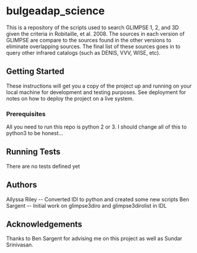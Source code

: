 # bulgeadap_science
This is a repository of the scripts used to search GLIMPSE 1, 2, and 3D given the criteria
in Robitaille, et al. 2008. The sources in each version of GLIMPSE are compare to the 
sources found in the other versions to eliminate overlapping sources. The final list
of these sources goes in to query other infrared catalogs (such as DENIS, VVV, WISE, etc). 

## Getting Started
These instructions will get you a copy of the project up and running on your local machine
for development and testing purposes. See deployment for notes on how to deploy the 
project on a live system.

### Prerequisites
All you need to run this repo is python 2 or 3. I should change all of this to python3 to
be honest... 

## Running Tests
There are no tests defined yet

## Authors
Allyssa Riley -- Converted IDl to python and created some new scripts
Ben Sargent -- Initial work on glimpse3diro and glimpse3dirolist in IDL

## Acknowledgements
Thanks to Ben Sargent for advising me on this project as well as Sundar Srinivasan.